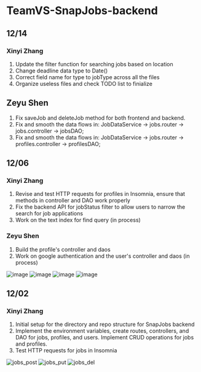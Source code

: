 # TeamVS-SnapJobs-backend

## 12/14

### Xinyi Zhang

1. Update the filter function for searching jobs based on location
2. Change deadline data type to Date()
3. Correct field name for type to jobType across all the files
4. Organize useless files and check TODO list to finialize

## Zeyu Shen

1. Fix saveJob and deleteJob method for both frontend and backend.
2. Fix and smooth the data flows in: JobDataService -> jobs.router -> jobs.controller -> jobsDAO;
3. Fix and smooth the data flows in: JobDataService -> jobs.router -> profiles.controller -> profilesDAO;

## 12/06

### Xinyi Zhang

1. Revise and test HTTP requests for profiles in Insomnia, ensure that methods in controller and DAO work properly
2. Fix the backend API for jobStatus filter to allow users to narrow the search for job applications
3. Work on the text index for find query (in process)

### Zeyu Shen

1. Build the profile's controller and daos
2. Work on google authentication and the user's controller and daos (in process)

![image](https://media.github.khoury.northeastern.edu/user/10363/files/ffd1bb37-45db-4499-9879-1673d7f0f245)
![image](https://media.github.khoury.northeastern.edu/user/10363/files/c93175a5-5747-41ab-9fc6-6045864394a2)
![image](https://media.github.khoury.northeastern.edu/user/10363/files/6e02a78e-b699-44bc-a64f-5956ee3ca1ff)
![image](https://media.github.khoury.northeastern.edu/user/10363/files/8f819d14-c739-4314-9db7-d4c9035c0886)

## 12/02

### Xinyi Zhang

1. Initial setup for the directory and repo structure for SnapJobs backend
2. Implement the environment variables, create routes, controllers, and DAO for jobs, profiles, and users. Implement CRUD operations for jobs and profiles.
3. Test HTTP requests for jobs in Insomnia

![jobs_post](https://media.github.khoury.northeastern.edu/user/10363/files/f24c007b-8eeb-4d6f-a529-d053d15fc891)
![jobs_put](https://media.github.khoury.northeastern.edu/user/10363/files/7c6c510a-cf19-4f5b-8b8f-2180e45cf575)
![jobs_del](https://media.github.khoury.northeastern.edu/user/10363/files/14710b26-cc66-492b-a709-831d217fd44f)
